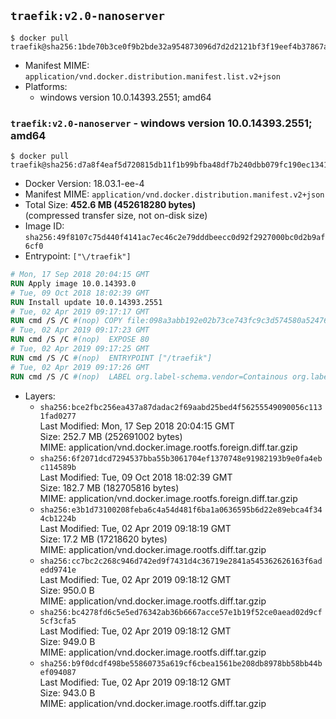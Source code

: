 ## `traefik:v2.0-nanoserver`

```console
$ docker pull traefik@sha256:1bde70b3ce0f9b2bde32a954873096d7d2d2121bf3f19eef4b37867a3a506e28
```

-	Manifest MIME: `application/vnd.docker.distribution.manifest.list.v2+json`
-	Platforms:
	-	windows version 10.0.14393.2551; amd64

### `traefik:v2.0-nanoserver` - windows version 10.0.14393.2551; amd64

```console
$ docker pull traefik@sha256:d7a8f4eaf5d720815db11f1b99bfba48df7b240dbb079fc190ec1341c9dac61a
```

-	Docker Version: 18.03.1-ee-4
-	Manifest MIME: `application/vnd.docker.distribution.manifest.v2+json`
-	Total Size: **452.6 MB (452618280 bytes)**  
	(compressed transfer size, not on-disk size)
-	Image ID: `sha256:49f8107c75d440f4141ac7ec46c2e79dddbeecc0d92f2927000bc0d2b9af6cf0`
-	Entrypoint: `["\/traefik"]`

```dockerfile
# Mon, 17 Sep 2018 20:04:15 GMT
RUN Apply image 10.0.14393.0
# Tue, 09 Oct 2018 18:02:39 GMT
RUN Install update 10.0.14393.2551
# Tue, 02 Apr 2019 09:17:17 GMT
RUN cmd /S /C #(nop) COPY file:098a3abb192e02b73ce743fc9c3d574580a52476f26f04f3f915217170b159da in \traefik.exe 
# Tue, 02 Apr 2019 09:17:23 GMT
RUN cmd /S /C #(nop)  EXPOSE 80
# Tue, 02 Apr 2019 09:17:25 GMT
RUN cmd /S /C #(nop)  ENTRYPOINT ["/traefik"]
# Tue, 02 Apr 2019 09:17:26 GMT
RUN cmd /S /C #(nop)  LABEL org.label-schema.vendor=Containous org.label-schema.url=https://traefik.io org.label-schema.name=Traefik org.label-schema.description=A modern reverse-proxy org.label-schema.version=v2.0.0-alpha3 org.label-schema.docker.schema-version=1.0
```

-	Layers:
	-	`sha256:bce2fbc256ea437a87dadac2f69aabd25bed4f56255549090056c1131fad0277`  
		Last Modified: Mon, 17 Sep 2018 20:04:15 GMT  
		Size: 252.7 MB (252691002 bytes)  
		MIME: application/vnd.docker.image.rootfs.foreign.diff.tar.gzip
	-	`sha256:6f2071dcd7294537bba55b3061704ef1370748e91982193b9e0fa4ebc114589b`  
		Last Modified: Tue, 09 Oct 2018 18:02:39 GMT  
		Size: 182.7 MB (182705816 bytes)  
		MIME: application/vnd.docker.image.rootfs.foreign.diff.tar.gzip
	-	`sha256:e3b1d73100208feba6c4a54d481f6ba1a0636595b6d22e89ebca4f344cb1224b`  
		Last Modified: Tue, 02 Apr 2019 09:18:19 GMT  
		Size: 17.2 MB (17218620 bytes)  
		MIME: application/vnd.docker.image.rootfs.diff.tar.gzip
	-	`sha256:cc7bc2c268c946d742ed9f7431d4c36719e2841a545362626163f6adedd9741e`  
		Last Modified: Tue, 02 Apr 2019 09:18:12 GMT  
		Size: 950.0 B  
		MIME: application/vnd.docker.image.rootfs.diff.tar.gzip
	-	`sha256:bc4278fd6c5e5ed76342ab36b6667acce57e1b19f52ce0aead02d9cf5cf3cfa5`  
		Last Modified: Tue, 02 Apr 2019 09:18:12 GMT  
		Size: 949.0 B  
		MIME: application/vnd.docker.image.rootfs.diff.tar.gzip
	-	`sha256:b9f0dcdf498be55860735a619cf6cbea1561be208db8978bb58bb44bef094087`  
		Last Modified: Tue, 02 Apr 2019 09:18:12 GMT  
		Size: 943.0 B  
		MIME: application/vnd.docker.image.rootfs.diff.tar.gzip
